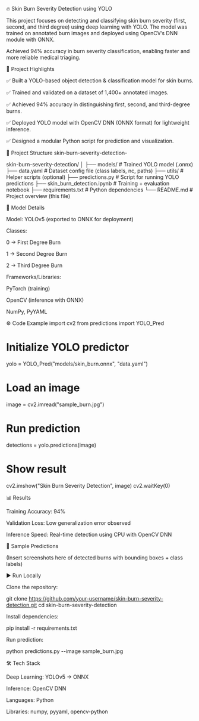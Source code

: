 🔥 Skin Burn Severity Detection using YOLO

This project focuses on detecting and classifying skin burn severity (first, second, and third degree) using deep learning with YOLO.
The model was trained on annotated burn images and deployed using OpenCV’s DNN module with ONNX.

Achieved 94% accuracy in burn severity classification, enabling faster and more reliable medical triaging.

📌 Project Highlights

✅ Built a YOLO-based object detection & classification model for skin burns.

✅ Trained and validated on a dataset of 1,400+ annotated images.

✅ Achieved 94% accuracy in distinguishing first, second, and third-degree burns.

✅ Deployed YOLO model with OpenCV DNN (ONNX format) for lightweight inference.

✅ Designed a modular Python script for prediction and visualization.

📂 Project Structure
skin-burn-severity-detection-

skin-burn-severity-detection/
│
├── models/                      # Trained YOLO model (.onnx)
├── data.yaml                    # Dataset config file (class labels, nc, paths)
├── utils/                       # Helper scripts (optional)
├── predictions.py               # Script for running YOLO predictions
├── skin_burn_detection.ipynb    # Training + evaluation notebook
├── requirements.txt             # Python dependencies
└── README.md                    # Project overview (this file)


🧠 Model Details

Model: YOLOv5 (exported to ONNX for deployment)

Classes:

0 → First Degree Burn

1 → Second Degree Burn

2 → Third Degree Burn

Frameworks/Libraries:

PyTorch (training)

OpenCV (inference with ONNX)

NumPy, PyYAML

⚙️ Code Example
import cv2
from predictions import YOLO_Pred

# Initialize YOLO predictor
yolo = YOLO_Pred("models/skin_burn.onnx", "data.yaml")

# Load an image
image = cv2.imread("sample_burn.jpg")

# Run prediction
detections = yolo.predictions(image)

# Show result
cv2.imshow("Skin Burn Severity Detection", image)
cv2.waitKey(0)

📊 Results

Training Accuracy: 94%

Validation Loss: Low generalization error observed

Inference Speed: Real-time detection using CPU with OpenCV DNN

📸 Sample Predictions

(Insert screenshots here of detected burns with bounding boxes + class labels)

▶️ Run Locally

Clone the repository:

git clone https://github.com/your-username/skin-burn-severity-detection.git
cd skin-burn-severity-detection


Install dependencies:

pip install -r requirements.txt


Run prediction:

python predictions.py --image sample_burn.jpg

🛠️ Tech Stack

Deep Learning: YOLOv5 → ONNX

Inference: OpenCV DNN

Languages: Python

Libraries: numpy, pyyaml, opencv-python
